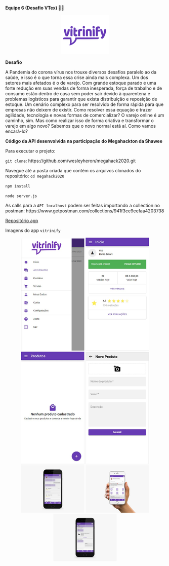 
<strong>Equipe 6 (Desafio VTex) 🚀🚀 </strong>
<p align="center">
    <img width="150px" heigth="150px;" src="./app/config/img/vitrinify.png">
</p>
<strong>Desafio</strong>
<p>A Pandemia do corona vírus nos trouxe diversos desafios paralelo ao da saúde, e isso é o
que torna essa crise ainda mais complexa.
Um dos setores mais afetados é o de varejo. Com grande estoque parado e uma forte
redução em suas vendas de forma inesperada, força de trabalho e de consumo estão dentro
de casa sem poder sair devido à quarentena e problemas logísticos para garantir que exista
distribuição e reposição de estoque. Um cenário complexo para ser resolvido de forma
rápida para que empresas não deixem de existir.
Como resolver essa equação e trazer agilidade, tecnologia e novas formas de comercializar?
O varejo online é um caminho, sim. Mas como realizar isso de forma criativa e transformar o
varejo em algo novo? Sabemos que o novo normal está aí. Como vamos encará-lo?</p>

<strong>Código da API desenvolvida na participação do Megahackton da Shawee</strong>
<p>Para executar o projeto: </p>
<p><code>git clone</code>: https://github.com/wesleyheron/megahack2020.git</p>
<p>Navegue até a pasta criada que contém os arquivos clonados do repositório: <code>cd megahack2020</code></p>
<p><code>npm install</code></p>
<p><code>node server.js</code></p>
<p>As calls para a <code>API localhost</code> podem ser feitas importando a collection no postman: https://www.getpostman.com/collections/941f3ce9eefaa4203738</p>

<a href="https://github.com/alissonmartineli/vitrinify-empresas">Repositório app</a>

<p>Imagens do app <code>vitrinify</code></p>
<p align="center">
<img width="200px" heigth="260px;" src="./app/config/img/1.jpeg"/> 
<img width="200px" heigth="260px;" src="./app/config/img/2.jpeg"/> 
<img width="200px" heigth="260px;" src="./app/config/img/3.jpeg"/>
<img width="200px" heigth="260px;" src="./app/config/img/4.jpeg"/>
<img width="200px" heigth="260px;" src="./app/config/img/5.jpeg"/>
<img width="200px" heigth="260px;" src="./app/config/img/6.jpeg"/>
<img width="200px" heigth="260px;" src="./app/config/img/7.jpeg"/>
</p>
